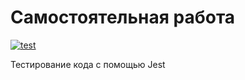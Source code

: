 # Самостоятельная работа

[![test](https://github.com/chubiitsa/hexlet-jest/workflows/test/badge.svg)](https://github.com/chubiitsa/hexlet-jest/actions)

Тестирование кода с помощью Jest